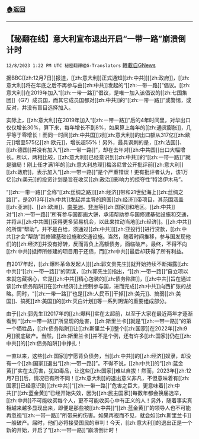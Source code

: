 ###  [:house:返回](README.md)
---


## 【秘翻在线】意大利宣布退出开启“一带一路”崩溃倒计时
`12/8/2023 1:22 PM UTC 秘密翻譯組G-Translators` [轉載自GNews](https://gnews.org/articles/2086838)

据BBC[[zh:12月7日]]报道，[[zh:意大利]]正式通知[[zh:中共]][[zh:政府]]，[[zh:意大利]]将在年底之后不再参与由[[zh:中共]]发起的“[[zh:一带一路]]”倡议。[[zh:意大利]]在2019年加入“[[zh:一带一路]]”倡议，是唯一加入该倡议的[[zh:七国集团]]（G7）成员国，而其它成员国都对[[zh:中共]]的”[[zh:一带一路]]”或警惕，或反对，并没有盲目选择加入。

实际上，[[zh:意大利]]在2019年加入“[[zh:一带一路]]”后的4年时间里，对华出口仅仅增长30%，算下来，每年增长不到8%，如果算上每年的[[zh:通货膨胀]]，几乎等于零增长！而同一时间[[zh:中共国]]对[[zh:意大利]]的出口额从317亿[[zh:欧元]]增至575亿[[zh:欧元]]，增长超55%！另外，最具讽刺的是，[[zh:法国]]、[[zh:德国]]并没有加入“[[zh:一带一路]]”，却在去年对[[zh:中共国]]出口大幅增长。所以，两相比较，[[zh:意大利]]已经意识到[[zh:中共]]的“[[zh:一带一路]]”就是骗局！刚上任才满1年的[[zh:意大利总理]]梅洛尼曾公开批评前[[zh:意大利]][[zh:政府]]，表示加入“[[zh:一带一路]]”是个严重错误！更有批评者认为，该1万亿[[zh:美元]]的投资计划是旨在收买[[zh:政治]]影响力的掠夺性“特洛伊木马”。         

“[[zh:一带一路]]”全称“[[zh:丝绸之路]][[zh:经济]]带和21世纪海上[[zh:丝绸之路]]”，是2013年[[zh:中共]]发起并主导的跨国[[zh:经济]]带项目，其范围涵盖[[zh:亚洲]]、[[zh:欧洲]]、[南美洲](https://zh.wikipedia.org/wiki/%E5%8D%97%E7%BE%8E%E6%B4%B2 "南美洲")、[非洲](https://zh.wikipedia.org/wiki/%E9%9D%9E%E6%B4%B2 "非洲")等[[zh:国家]]和地区。[[zh:中共]]对“[[zh:一带一路]]”所有参与国都画大饼，承诺帮助参与国修建基础设施和交通，并将从[[zh:中共国]]获得更多贸易机会，以此来拉动当地[[zh:经济]]。[[zh:中共]]的所谓“帮助”，并不是白给，须通过[[zh:中共]][[zh:亚投行]]进行贷款，[[zh:中共]]才会“帮助”其修建基础设施和交通设施。当然，随着时间推移，参与国发现他们的[[zh:经济]]并没有好转，反而背负上高额债务，面临破产。最终，不得不向[[zh:中共]]抵押所修建的项目用于还债，而[[zh:中共]]最后却获得了所有利益。

自2017年起，[[zh:爆料革命发起人]][[zh:郭文贵先生]]就开始持续不断揭露[[zh:中共]]“[[zh:一带一路]]”的阴谋，[[zh:郭先生]]指出，“[[zh:一带一路]]”自立项以来就包藏祸心，它是[[zh:中共]]精心包装的[[zh:债务陷阱]]，[[zh:中共]]旨在通过该[[zh:债务陷阱]]在[[zh:经济]]上控制参与国，进而完成[[zh:中共]]向西扩张的战略。同时，“[[zh:一带一路]]”也是[[zh:人民币]]干掉[[zh:美元]]、搞弱[[zh:美国]]、搞死[[zh:美国]]的[[zh:灭白计划]]等一系列阴谋的重要组成部分。

由于[[zh:郭先生]]2017年的[[zh:爆料]]实在太超前，以至于大家在最近两年才逐渐看到 “[[zh:一带一路]]”所显现的危害，[[zh:斯里兰卡]]就是“[[zh:一带一路]]”的第一个牺牲品，[[zh:债务陷阱]]让[[zh:斯里兰卡]]整个[[zh:国家]]在2022年[[zh:9月]]彻底破产。当然，[[zh:斯里兰卡]]并不是个例，还有许多[[zh:国家]]仍在[[zh:中共]]的[[zh:债务陷阱]]中挣扎！         

一直以来，这些[[zh:国家]]宁愿背负债务，当[[zh:中共]]的[[zh:经济]]奴隶，却没有一个[[zh:国家]]退出“[[zh:一带一路]]”。不得不说，[[zh:中共]]的“[[zh:蓝金黄]]”实在太厉害，犹如毒品，让这些[[zh:国家]]难以自拔！然而，2023年[[zh:12月7日]]后，情况已有所不同！[[zh:意大利]]的退出意义非凡，不但意味着有[[zh:国家]]已经意识到[[zh:中共]]“[[zh:一带一路]]”危害之巨大，更意味着[[zh:中共]]“[[zh:蓝金黄]]”已经开始失效，因为[[zh:民主国家]]每数年都会换届选举，[[zh:中共]]不可能收买每个人，更不可能收买心中有正义的人！另外，随着事实真相越来越多显现出来，即便是那些被[[zh:中共]]“[[zh:蓝金黄]]”的领导人也不可能再忽视“[[zh:一带一路]]”所带来的伤害。如果再视而不见，就会如[[zh:斯里兰卡]]一般破产。届时，他们必将接受国民的审判！今天，[[zh:意大利]]的退出正是一个新的开始，开启了“[[zh:一带一路]]”崩溃倒计时！


